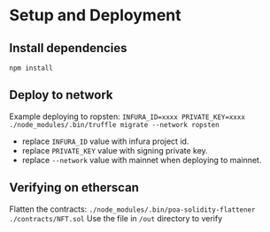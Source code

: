 # Setup and Deployment

## Install dependencies
``` npm install ```

## Deploy to network
Example deploying to ropsten:
```INFURA_ID=xxxx PRIVATE_KEY=xxxx ./node_modules/.bin/truffle migrate --network ropsten ```
- replace `INFURA_ID` value with infura project id.
- replace `PRIVATE_KEY` value with signing private key.
- replace `--network` value with mainnet when deploying to mainnet.

## Verifying on etherscan
Flatten the contracts:
```./node_modules/.bin/poa-solidity-flattener ./contracts/NFT.sol```
Use the file in `/out` directory to verify

